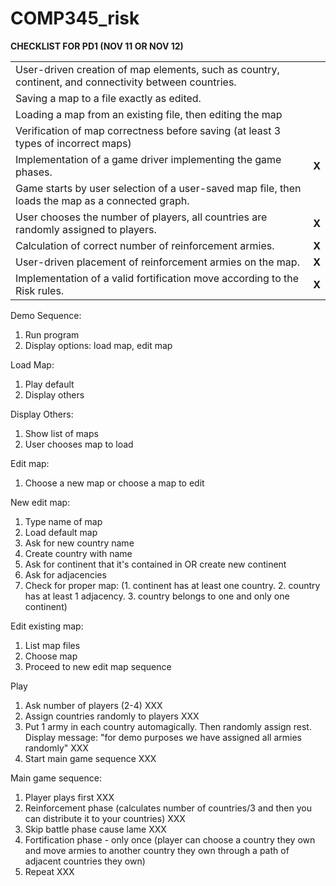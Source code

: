 # COMP345_risk 
<strong>CHECKLIST FOR PD1 (NOV 11 OR NOV 12)</strong>
<table>
<tr>
<td>User-driven creation of map elements, such as country, continent, and connectivity between countries.</td><td></td>
</tr>
<tr>
<td>Saving a map to a file exactly as edited.</td><td></td>
</tr>
<tr>
<td>Loading a map from an existing file, then editing the map</td><td></td>
</tr>
<tr>
<td>Verification of map correctness before saving (at least 3 types of incorrect maps)</td><td></td>
</tr>
<tr>
<td>Implementation of a game driver implementing the game phases.</td><td><strong>X</strong></td>
</tr>
<tr>
<td>Game starts by user selection of a user-saved map file, then loads the map as a connected graph.</td><td></td>
</tr>
<tr>
<td>User chooses the number of players, all countries are randomly assigned to players.</td><td><strong>X</strong></td>
</tr>
<tr>
<td>Calculation of correct number of reinforcement armies.</td><td><strong>X</strong></td>
</tr>
<tr>
<td>User-driven placement of reinforcement armies on the map.</td><td><strong>X</strong></td>
</tr>
<tr>
<td>Implementation of a valid fortification move according to the Risk rules. </td><td><strong>X</strong></td>
</tr>
</table>

Demo Sequence:</br>
1. Run program</br>
2. Display options: load map, edit map</br>

Load Map:</br>
1. Play default</br>
2. Display others</br>

Display Others:</br>
1. Show list of maps</br>
2. User chooses map to load</br>

Edit map:</br>
1. Choose a new map or choose a map to edit</br>

New edit map:</br>
1. Type name of map</br>
2. Load default map</br>
3. Ask for new country name</br>
4. Create country with name</br>
5. Ask for continent that it's contained in OR create new continent</br>
6. Ask for adjacencies</br>
7. Check for proper map: (1. continent has at least one country. 2. country has at least 1 adjacency. 3. country belongs to one and only one continent)</br>

Edit existing map:</br>
1. List map files</br>
2. Choose map</br>
3. Proceed to new edit map sequence</br>

Play</br>
1. Ask number of players (2-4) XXX </br>
2. Assign countries randomly to players XXX </br>
3. Put 1 army in each country automagically. Then randomly assign rest. Display message: "for demo purposes we have assigned all armies randomly" XXX </br>
4. Start main game sequence XXX </br>

Main game sequence:</br>
1. Player plays first XXX </br>
2. Reinforcement phase (calculates number of countries/3 and then you can distribute it to your countries) XXX </br>
3. Skip battle phase cause lame XXX </br>
4. Fortification phase - only once (player can choose a country they own and move armies to another country they own through a path of adjacent countries they own)</br>
5. Repeat XXX </br>
